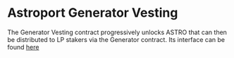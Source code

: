 # Astroport Generator Vesting

The Generator Vesting contract progressively unlocks ASTRO that can then be distributed to LP stakers via the Generator contract. Its interface can be found [here](../../../packages/vesting/README.md)
